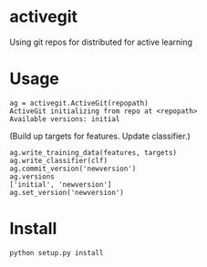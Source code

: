 # activegit
Using git repos for distributed for active learning

# Usage
    ag = activegit.ActiveGit(repopath)
    ActiveGit initializing from repo at <repopath>
    Available versions: initial

(Build up targets for features. Update classifier.)

    ag.write_training_data(features, targets)
    ag.write_classifier(clf)
    ag.commit_version('newversion')
    ag.versions
    ['initial', 'newversion']
    ag.set_version('newversion')

# Install
    python setup.py install
